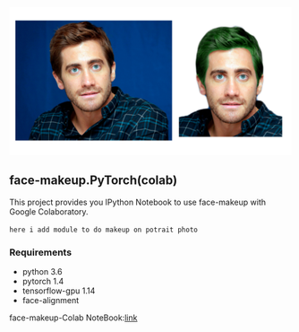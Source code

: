  ![](https://github.com/ash11sh/face-makeup.PyTorch/blob/master/makeup.png)
 
 ## face-makeup.PyTorch(colab) 
 
 This project provides you IPython Notebook to use face-makeup with Google Colaboratory.

 ``here i add module to do makeup on potrait photo``
 
 ### Requirements
- python 3.6
- pytorch 1.4
- tensorflow-gpu 1.14
- face-alignment
 
 face-makeup-Colab NoteBook:[link](https://colab.research.google.com/github/ash11sh/face-makeup.PyTorch/blob/master/face_makeup.ipynb)

